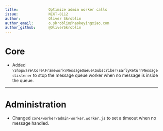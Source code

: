 ```yaml
---
title:              Optimize admin worker calls
issue:              NEXT-8112
author:             Oliver Skroblin
author_email:       o.skroblin@haokeyingxiao.com
author_github:      @OliverSkroblin
---
```

# Core
* Added `\Shopware\Core\Framework\MessageQueue\Subscriber\EarlyReturnMessagesListener` to stop the message queue worker when no message is inside the queue.
___
# Administration
* Changed `core/worker/admin-worker.worker.js` to set a timeout when no message handled.  
